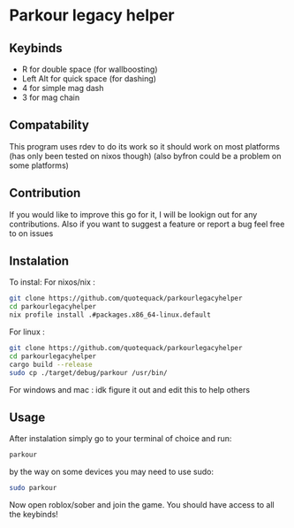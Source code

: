 # Parkour legacy helper
## Keybinds
* R for double space (for wallboosting)
* Left Alt for quick space (for dashing)
* 4 for simple mag dash
* 3 for mag chain
## Compatability
This program uses rdev to do its work so it should work on most platforms (has only been tested on nixos though) (also byfron could be a problem on some platforms)
## Contribution
If you would like to improve this go for it, I will be lookign out for any contributions. Also if you want to suggest a feature or report a bug feel free to on issues
## Instalation
To instal:
For nixos/nix : 
``` bash
git clone https://github.com/quotequack/parkourlegacyhelper
cd parkourlegacyhelper
nix profile install .#packages.x86_64-linux.default
```
For linux :
``` bash
git clone https://github.com/quotequack/parkourlegacyhelper
cd parkourlegacyhelper
cargo build --release
sudo cp ./target/debug/parkour /usr/bin/
```
For windows and mac :
idk figure it out and edit this to help others
## Usage
After instalation simply go to your terminal of choice and run:
``` bash
parkour
```
by the way on some devices you may need to use sudo:
``` bash
sudo parkour
```
Now open roblox/sober and join the game. You should have access to all the keybinds!
